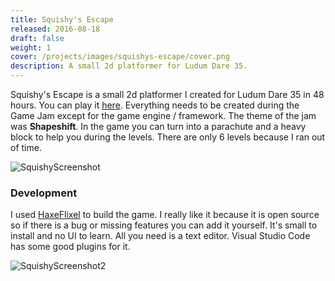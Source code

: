 ```yaml
---
title: Squishy's Escape
released: 2016-08-18
draft: false
weight: 1
cover: /projects/images/squishys-escape/cover.png
description: A small 2d platformer for Ludum Dare 35.
---
```


Squishy's Escape is a small 2d platformer I created for Ludum Dare 35 in 48 hours. You can play it [here](http://codescapade.github.io/LD35/). Everything needs to be created during the Game Jam except for the game engine / framework. The theme of the jam was **Shapeshift**. In the game you can turn into a parachute and a heavy block to help you during the levels. There are only 6 levels because I ran out of time.

![SquishyScreenshot](/projects/images/squishys-escape/screenshot-1.png)


### Development
I used [HaxeFlixel](https://haxeflixel.com) to build the game. I really like it because it is open source so if there is a bug or missing features you can add it yourself. It's small to install and no UI to learn. All you need is a text editor. Visual Studio Code has some good plugins for it.

![SquishyScreenshot2](/projects/images/squishys-escape/screenshot-2.png)